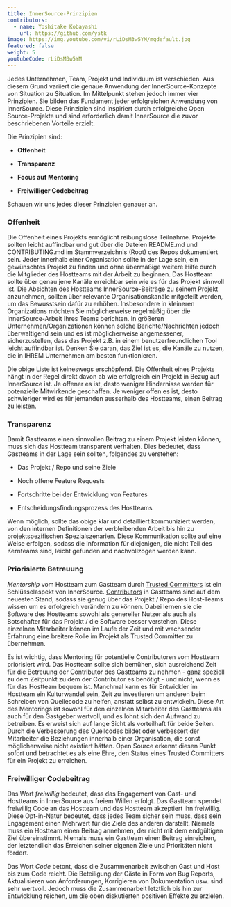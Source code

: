 ```yaml
---
title: InnerSource-Prinzipien
contributors:
  - name: Yoshitake Kobayashi
    url: https://github.com/ystk
image: https://img.youtube.com/vi/rLiDsM3w5YM/mqdefault.jpg
featured: false
weight: 5
youtubeCode: rLiDsM3w5YM
---
```

<div class="paragraph">
<p>Jedes Unternehmen, Team, Projekt und Individuum ist verschieden.
Aus diesem Grund variiert die genaue Anwendung der InnerSource-Konzepte von Situation zu Situation.
Im Mittelpunkt stehen jedoch immer vier Prinzipien. Sie bilden das Fundament jeder erfolgreichen Anwendung von InnerSource.
Diese Prinzipien sind inspiriert durch erfolgreiche Open Source-Projekte und sind erforderlich damit InnerSource die zuvor beschriebenen Vorteile erzielt.</p>
</div>
<div class="paragraph">
<p>Die Prinzipien sind:</p>
</div>
<div class="ulist">
<ul>
<li>
<p><strong>Offenheit</strong></p>
</li>
<li>
<p><strong>Transparenz</strong></p>
</li>
<li>
<p><strong>Focus auf Mentoring</strong></p>
</li>
<li>
<p><strong>Freiwilliger Codebeitrag</strong></p>
</li>
</ul>
</div>
<div class="paragraph">
<p>Schauen wir uns jedes dieser Prinzipien genauer an.</p>
</div>
<div class="sect2">
<h3 id="_offenheit">Offenheit</h3>
<div class="paragraph">
<p>Die Offenheit eines Projekts ermöglicht reibungslose Teilnahme.
Projekte sollten leicht auffindbar und gut über die Dateien README.md und CONTRIBUTING.md im Stammverzeichnis (Root) des Repos dokumentiert sein.
Jeder innerhalb einer Organisation sollte in der Lage sein, ein gewünschtes Projekt zu finden und ohne übermäßige weitere Hilfe durch die Mitglieder des Hostteams mit der Arbeit zu beginnen.
Das Hostteam sollte über genau jene Kanäle erreichbar sein wie es für das Projekt sinnvoll ist.
Die Absichten des Hostteams InnerSource-Beiträge zu seinem Projekt anzunehmen, sollten über relevante Organisationskanäle mitgeteilt werden, um das Bewusstsein dafür zu erhöhen.
Insbesondere in kleineren Organizations möchten Sie möglicherweise regelmäßig über die InnerSource-Arbeit Ihres Teams berichten.
In größeren Unternehmen/Organizationen können solche Berichte/Nachrichten jedoch überwaltigend sein und es ist möglicherweise angemessener, sicherzustellen, dass das Projekt z.B. in einem benutzerfreundlichen Tool leicht auffindbar ist.
Denken Sie daran, das Ziel ist es, die Kanäle zu nutzen, die in IHREM Unternehmen am besten funktionieren.</p>
</div>
<div class="paragraph">
<p>Die obige Liste ist keineswegs erschöpfend.
Die Offenheit eines Projekts hängt in der Regel direkt davon ab wie erfolgreich ein Projekt in Bezug auf InnerSource ist.
Je offener es ist, desto weniger Hindernisse werden für potenzielle Mitwirkende geschaffen.
Je weniger offen es ist, desto schwieriger wird es für jemanden ausserhalb des Hostteams, einen Beitrag zu leisten.</p>
</div>
</div>
<div class="sect2">
<h3 id="_transparenz">Transparenz</h3>
<div class="paragraph">
<p>Damit Gastteams einen sinnvollen Beitrag zu einem Projekt leisten können, muss sich das Hostteam transparent verhalten.
Dies bedeutet, dass Gastteams in der Lage sein sollten, folgendes zu verstehen:</p>
</div>
<div class="ulist">
<ul>
<li>
<p>Das Projekt / Repo und seine Ziele</p>
</li>
<li>
<p>Noch offene Feature Requests</p>
</li>
<li>
<p>Fortschritte bei der Entwicklung von Features</p>
</li>
<li>
<p>Entscheidungsfindungsprozess des Hostteams</p>
</li>
</ul>
</div>
<div class="paragraph">
<p>Wenn möglich, sollte das obige klar und detailliert kommuniziert werden, von den internen Definitionen der verbleibenden Arbeit bis hin zu projektspezifischen Spezialszenarien.
Diese Kommunikation sollte auf eine Weise erfolgen, sodass die Information für diejenigen, die nicht Teil des Kernteams sind, leicht gefunden and nachvollzogen werden kann.</p>
</div>
</div>
<div class="sect2">
<h3 id="_priorisierte_betreuung">Priorisierte Betreuung</h3>
<div class="paragraph">
<p><em>Mentorship</em> vom Hostteam zum Gastteam durch <a href="https://innersourcecommons.net/learn/learning-path/trusted-committer/01">Trusted Committers</a> ist ein Schlüsselaspekt von InnerSource.
<a href="https://innersourcecommons.net/learn/learning-path/contributor/01">Contributors</a> in Gastteams sind auf dem neuesten Stand, sodass sie genug über das Projekt / Repo des Host-Teams wissen um es erfolgreich verändern zu können.
Dabei lernen sie die Software des Hostteams sowohl als genereller Nutzer als auch als Botschafter für das Projekt / die Software besser verstehen.
Diese einzelnen Mitarbeiter können im Laufe der Zeit und mit wachsender Erfahrung eine breitere Rolle im Projekt als Trusted Committer zu übernehmen.</p>
</div>
<div class="paragraph">
<p>Es ist wichtig, dass Mentoring für potentielle Contributoren vom Hostteam priorisiert wird.
Das Hostteam sollte sich bemühen, sich ausreichend Zeit für die Betreuung der Contributor des Gastteams zu nehmen - ganz speziell zu dem Zeitpunkt zu dem der Contributor es benötigt - und nicht, wenn es für das Hostteam bequem ist.
Manchmal kann es für Entwickler im Hostteam ein Kulturwandel sein, Zeit zu investieren um anderen beim Schreiben von Quellecode zu helfen, anstatt selbst zu entwickeln.
Diese Art des Mentorings ist sowohl für den einzelnen Mitarbeiter des Gastteams als auch für den Gastgeber wertvoll, und es lohnt sich den Aufwand zu betreiben.
Es erweist sich auf lange Sicht als vorteilhaft für beide Seiten.
Durch die Verbesserung des Quellcodes bildet oder verbessert der Mitarbeiter die Beziehungen innerhalb einer Organisation, die sonst möglicherweise nicht existiert hätten.
Open Source erkennt diesen Punkt sofort und betrachtet es als eine Ehre, den Status eines Trusted Committers für ein Projekt zu erreichen.</p>
</div>
</div>
<div class="sect2">
<h3 id="_freiwilliger_codebeitrag">Freiwilliger Codebeitrag</h3>
<div class="paragraph">
<p>Das Wort <em>freiwillig</em> bedeutet, dass das Engagement von Gast- und Hostteams in InnerSource aus freiem Willen erfolgt.
Das Gastteam spendet freiwillig Code an das Hostteam und das Hostteam akzeptiert ihn freiwillig.
Diese Opt-in-Natur bedeutet, dass jedes Team sicher sein muss, dass sein Engagement einen Mehrwert für die Ziele des anderen darstellt.
Niemals muss ein Hostteam einen Beitrag annehmen, der nicht mit dem endgültigen Ziel übereinstimmt.
Niemals muss ein Gastteam einen Beitrag einreichen, der letztendlich das Erreichen seiner eigenen Ziele und Prioritäten nicht fördert.</p>
</div>
<div class="paragraph">
<p>Das Wort <em>Code</em> betont, dass die Zusammenarbeit zwischen Gast und Host bis zum Code reicht.
Die Beteiligung der Gäste in Form von Bug Reports, Aktualisieren von Anforderungen, Korrigieren von Dokumentation usw. sind sehr wertvoll. Jedoch muss die Zusammenarbeit letztlich bis hin zur Entwicklung reichen, um die oben diskutierten positiven Effekte zu erzielen.</p>
</div>
</div>
<!--- This file autogenerated from https://github.com/InnerSourceCommons/InnerSourceLearningPath/blob/master/scripts/generate_learning_path_markdown.js -->